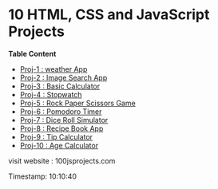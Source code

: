# 10 HTML, CSS and JavaScript Projects

**Table Content**
- [Proj-1 : weather App](/project-1/ReadMe.md)
- [Proj-2 : Image Search App](/project-2/ReadMe.md)
- [Proj-3 :  Basic Calculator](/project-3/ReadMe.md)
- [Proj-4 :  Stopwatch](/project-4/ReadMe.md)
- [Proj-5 :  Rock Paper Scissors Game](/project-5/ReadMe.md)
- [Proj-6 :  Pomodoro Timer](/project-6/ReadMe.md)
- [Proj-7 :  Dice Roll Simulator](/project-7/ReadMe.md)
- [Proj-8 :  Recipe Book App](/project-8/ReadMe.md)
- [Proj-9 :  Tip Calculator](/project-9/ReadMe.md)
- [Proj-10 :  Age Calculator](/project-10/ReadMe.md)

visit website : 100jsprojects.com

Timestamp: 10:10:40